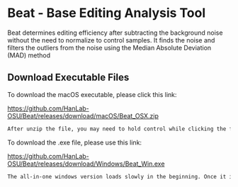 # Beat - Base Editing Analysis Tool
Beat determines editing efficiency after subtracting
the background noise without the need to normalize to control samples. 
It finds the noise and filters the outliers from the noise
using the Median Absolute Deviation (MAD) method

## Download Executable Files
To download the macOS executable, please click this link:

https://github.com/HanLab-OSU/Beat/releases/download/macOS/Beat_OSX.zip
```bash
After unzip the file, you may need to hold control while clicking the file to open.
```

To download the .exe file, please use this link:

https://github.com/HanLab-OSU/Beat/releases/download/Windows/Beat_Win.exe
```bash
The all-in-one windows version loads slowly in the beginning. Once it is loaded, it runs well. 
```
